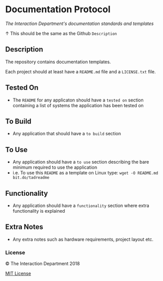# Documentation Protocol
*The Interaction Department's documentation standards and templates*

&uparrow; This should be the same as the Github `Description`

## Description
The repository contains documentation templates.

Each project should at least have a `README.md` file and a `LICENSE.txt` file.

## Tested On
- The `README` for any applicaton should have a `tested on` section containing a list of systems the application has been tested on

## To Build
- Any application that should have a `to build` section

## To Use
- Any application should have a `to use` section describing the bare minimum required to use the application
- i.e. To use this `README` as a template on Linux type: `wget -O README.md bit.do/tadreadme`

## Functionality
- Any application should have a `functionality` section where extra functionality is explained

## Extra Notes
- Any extra notes such as hardware requirements, project layout etc.

### License

:copyright: The Interaction Department 2018

[MIT License](http://en.wikipedia.org/wiki/MIT_License)
